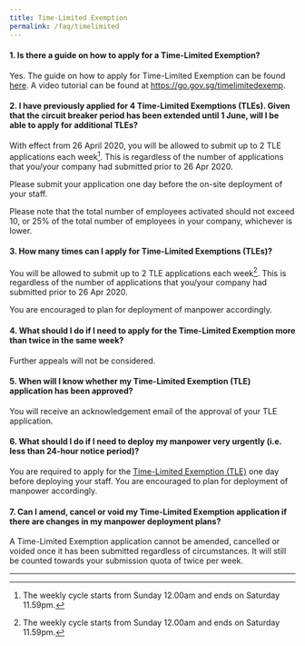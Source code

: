 ```yaml
---
title: Time-Limited Exemption
permalink: /faq/timelimited
---
```


#### **1. Is there a guide on how to apply for a Time-Limited Exemption?**
Yes. The guide on how to apply for Time-Limited Exemption can be found <a href="https://go.gov.sg/timelimitedexemptionguide" target="_blank">here</a>. A video tutorial can be found at <a href="https://go.gov.sg/timelimitedexemp" target="_blank">https://go.gov.sg/timelimitedexemp</a>.

#### **2. I have previously applied for 4 Time-Limited Exemptions (TLEs). Given that the circuit breaker period has been extended until 1 June, will I be able to apply for additional TLEs?**
With effect from 26 April 2020, you will be allowed to submit up to 2 TLE applications each week[^1]. This is regardless of the number of applications that you/your company had submitted prior to 26 Apr 2020.

Please submit your application one day before the on-site deployment of your staff.

Please note that the total number of employees activated should not exceed 10, or 25% of the total number of employees in your company, whichever is lower.

#### **3. How many times can I apply for Time-Limited Exemptions (TLEs)?**
You will be allowed to submit up to 2 TLE applications each week[^1]. This is regardless of the number of applications that you/your company had submitted prior to 26 Apr 2020.

You are encouraged to plan for deployment of manpower accordingly.

#### **4. What should I do if I need to apply for the Time-Limited Exemption more than twice in the same week?**
Further appeals will not be considered.

#### **5. When will I know whether my Time-Limited Exemption (TLE) application has been approved?**
You will receive an acknowledgement email of the approval of your TLE application.

#### **6. What should I do if I need to deploy my manpower very urgently (i.e. less than 24-hour notice period)?**
You are required to apply for the <a href="https://go.gov.sg/timelimitedexemption" target="_blank">Time-Limited Exemption (TLE)</a> one day before deploying your staff. You are encouraged to plan for deployment of manpower accordingly.

#### **7. Can I amend, cancel or void my Time-Limited Exemption application if there are changes in my manpower deployment plans?**
A Time-Limited Exemption application cannot be amended, cancelled or voided once it has been submitted regardless of circumstances. It will still be counted towards your submission quota of twice per week. 


___
[^1]: The weekly cycle starts from Sunday 12.00am and ends on Saturday 11.59pm.